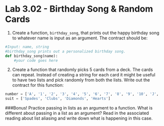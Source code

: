 # Lab 3.02 - Birthday Song & Random Cards

1) Create a function, `birthday_song`, that prints out the happy birthday song to whatever name is input as an argument. The contract should be: 

```python
#Input: name, string 
#birthday_song prints out a personalized birthday song.  
def birthday_song(name): 
	#your code goes here 
```

2) Create a function that randomly picks 5 cards from a deck. The cards can repeat. Instead of creating a string for each card it might be useful to have two lists and pick randomly from both the lists. Write out the contract for this function:

```python
number = ['A', '1', '2', '3', '4', '5', '6', '7', '8', '9', '10', 'J', 'Q', 'K']
suit = ['Spades', 'Clubs', 'Diamonds', 'Hearts']
```

###Bonus!
Practice passing in lists as an argument to a function. What is different about passing in a list as an argument? Read in the associated reading about list aliasing and write down what is happening in this case.